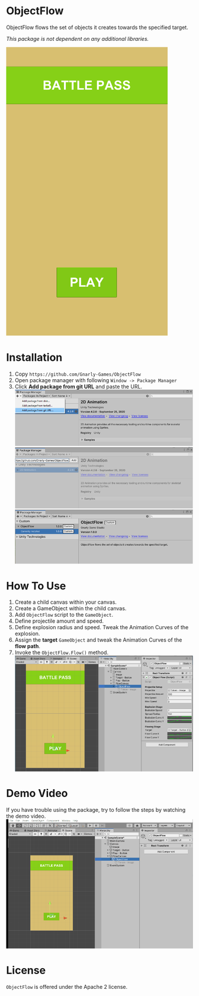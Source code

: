 # ObjectFlow
ObjectFlow flows the set of objects it creates towards the specified target.

*This package is not dependent on any additional libraries.*

![Showcase](Documentation/showcase.gif)

# Installation
1. Copy `https://github.com/Gnarly-Games/ObjectFlow`
2. Open package manager with following `Window -> Package Manager`
3. Click **Add package from git URL** and paste the URL.
![Installation Step 1](Documentation/installation_step_1.png)
![Installation Step 2](Documentation/installation_step_2.png)
![Installation Step 3](Documentation/installation_step_3.png)

# How To Use
1. Create a child canvas within your canvas.
2. Create a GameObject within the child canvas.
3. Add `ObjectFlow` script to the `GameObject`.
4. Define projectile amount and speed.
5. Define explosion radius and speed. Tweak the Animation Curves of the explosion.
6. Assign the **target** `GameObject` and tweak the Animation Curves of the **flow path**.
7. Invoke the `ObjectFlow.Flow()` method.
![Demo](Documentation/demo_screenshot.png)

# Demo Video
If you have trouble using the package, try to follow the steps by watching the demo video. 
![Demo](Documentation/tutorial.gif)

# License
`ObjectFlow` is offered under the Apache 2 license.